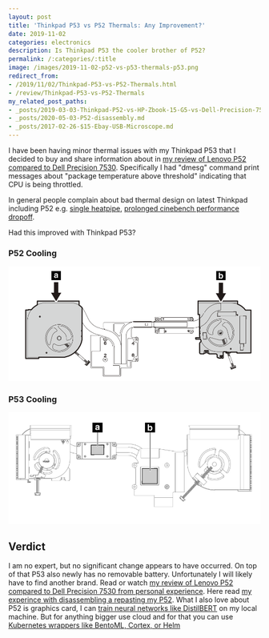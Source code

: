```yaml
---
layout: post
title: 'Thinkpad P53 vs P52 Thermals: Any Improvement?'
date: 2019-11-02
categories: electronics
description: Is Thinkpad P53 the cooler brother of P52?
permalink: /:categories/:title
image: /images/2019-11-02-p52-vs-p53-thermals-p53.png
redirect_from:
- /2019/11/02/Thinkpad-P53-vs-P52-Thermals.html
- /review/Thinkpad-P53-vs-P52-Thermals
my_related_post_paths:
- _posts/2019-03-03-Thinkpad-P52-vs-HP-Zbook-15-G5-vs-Dell-Precision-7530.md
- _posts/2020-05-03-P52-disassembly.md
- _posts/2017-02-26-$15-Ebay-USB-Microscope.md
---
```




I have been having minor thermal issues with my Thinkpad P53 that I decided to buy and share information about in [my review of Lenovo P52 compared to Dell Precision 7530](/electronics/Thinkpad-P52-vs-HP-Zbook-15-G5-vs-Dell-Precision-7530). Specifically I had "dmesg" command print messages about "package temperature above threshold" indicating that CPU is being throttled.

In general people complain about bad thermal design on latest Thinkpad including P52 e.g. [single heatpipe](http://forum.notebookreview.com/attachments/cooling_comparison-png.160125/), [prolonged cinebench performance dropoff](https://www.notebookcheck.net/Lenovo-ThinkPad-P52-i7-P1000-FHD-Workstation-Review.322974.0.html).

Had this improved with Thinkpad P53?

### P52 Cooling
![P52 Cooling](/images/2019-11-02-p52-vs-p53-thermals-p52.png)

### P53 Cooling
![P53 Cooling](/images/2019-11-02-p52-vs-p53-thermals-p53.png)


## Verdict

I am no expert, but no significant change appears to have occurred. On top of that P53 also newly has no removable battery. Unfortunately I will likely have to find another brand.
Read or watch [my review of Lenovo P52 compared to Dell Precision 7530 from personal experience](https://vaclavkosar.com/electronics/Thinkpad-P52-vs-HP-Zbook-15-G5-vs-Dell-Precision-7530).
Here read [my experince with disassembling a repasting my P52](/electronics/P52-disassembly).
What I also love about P52 is graphics card, I can [train neural networks like DistilBERT](/ml/transformers-self-attention-mechanism-simplified) on my local machine.
But for anything bigger use cloud and for that you can use [Kubernetes wrappers like BentoML, Cortex, or Helm](/ml/BentoML-vs-Cortex.dev-ML-Serving-Showdown)